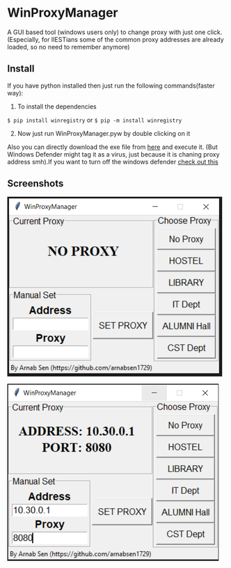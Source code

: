 # WinProxyManager
A GUI based tool (windows users only) to change proxy with just one click. 
(Especially, for IIESTians some of the common proxy addresses are already loaded, so no need to remember anymore)

## Install

If you have python installed then just run the following commands(faster way):

1. To install the dependencies 

`$ pip install winregistry`
or
`$ pip -m install winregistry`

2. Now just run WinProxyManager.pyw by double clicking on it

Also you can directly download the exe file from [here](https://github.com/arnabsen1729/WinProxyManager/releases/download/v1.0/WinProxyMan.exe) and execute it. (But Windows Defender might tag it as a virus, just because it is chaning proxy address smh).If you want to turn off the windows defender [check out this](https://support.microsoft.com/en-in/help/4027187/windows-10-turn-off-antivirus-protection-windows-security)


## Screenshots

![](https://github.com/arnabsen1729/WinProxyManager/blob/master/screenshots/ss1.PNG)

![](https://github.com/arnabsen1729/WinProxyManager/blob/master/screenshots/ss2.PNG)
